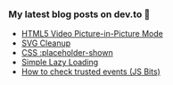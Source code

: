 ### My latest blog posts on dev.to 📖

<!-- BLOG-POST-LIST:START -->
- [HTML5 Video Picture-in-Picture Mode](https://dev.to/cilly_boloe/html5-video-picture-in-picture-mode-o40)
- [SVG Cleanup](https://dev.to/cilly_boloe/svg-cleanup-c08)
- [CSS :placeholder-shown](https://dev.to/cilly_boloe/css-placeholder-shown-5848)
- [Simple Lazy Loading](https://dev.to/cilly_boloe/simple-lazy-loading-4i75)
- [How to check trusted events (JS Bits)](https://dev.to/cilly_boloe/how-to-check-trusted-events-js-bits-1el4)
<!-- BLOG-POST-LIST:END -->

